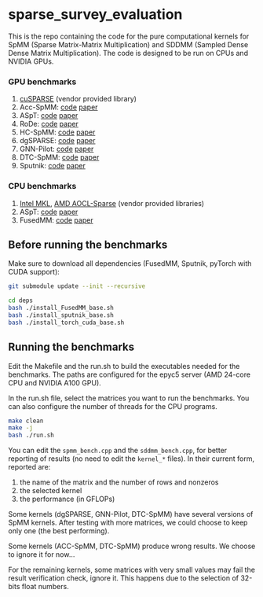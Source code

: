 # sparse_survey_evaluation

This is the repo containing the code for the pure computational kernels for SpMM (Sparse Matrix-Matrix Multiplication) and SDDMM (Sampled Dense Dense Matrix Multiplication). The code is designed to be run on CPUs and NVIDIA GPUs.

### GPU benchmarks
1. [cuSPARSE](https://docs.nvidia.com/cuda/cusparse/) (vendor provided library)
2. Acc-SpMM: [code](https://zenodo.org/records/14214504) [paper](https://dl.acm.org/doi/10.1145/3710848.3710888)
3. ASpT: [code](https://github.com/LucasWilkinson/ASpT-mirror) [paper](https://dl.acm.org/doi/10.1145/3293883.3295712)
4. RoDe: [code](https://github.com/CRAFT-THU/RoDe) [paper](https://dl.acm.org/doi/10.1145/3627535.3638470)
5. HC-SpMM: [code](https://github.com/ZJU-DAILY/HC-SpMM) [paper](https://arxiv.org/abs/2412.08902)
6. dgSPARSE: [code](https://github.com/dgSPARSE/dgSPARSE-Lib) [paper](https://ieeexplore.ieee.org/document/9355302)
7. GNN-Pilot: [code](https://github.com/USTC-ADA/GNNPilot/tree/main) [paper](https://dl.acm.org/doi/10.1145/3730586)
8. DTC-SpMM: [code](https://github.com/HPMLL/DTC-SpMM_ASPLOS24/tree/main) [paper](https://dl.acm.org/doi/abs/10.1145/3620666.3651378)
9. Sputnik: [code](https://github.com/google-research/sputnik) [paper](https://dl.acm.org/doi/10.5555/3433701.3433723)

### CPU benchmarks
1. [Intel MKL](https://www.intel.com/content/www/us/en/developer/tools/oneapi/onemkl.html), [AMD AOCL-Sparse](https://www.amd.com/en/developer/aocl/sparse.html) (vendor provided libraries)
2. ASpT: [code](https://github.com/LucasWilkinson/ASpT-mirror) [paper](https://dl.acm.org/doi/10.1145/3293883.3295712)
3. FusedMM: [code](https://github.com/HipGraph/FusedMM) [paper](https://ieeexplore.ieee.org/document/9460486)

## Before running the benchmarks

Make sure to download all dependencies (FusedMM, Sputnik, pyTorch with CUDA support):

```bash
git submodule update --init --recursive

cd deps
bash ./install_FusedMM_base.sh
bash ./install_sputnik_base.sh
bash ./install_torch_cuda_base.sh
```

## Running the benchmarks
Edit the Makefile and the run.sh to build the executables needed for the benchmarks.
The paths are configured for the epyc5 server (AMD 24-core CPU and NVIDIA A100 GPU).

In the run.sh file, select the matrices you want to run the benchmarks. You can also configure the number of threads for the CPU programs. 

```bash
make clean
make -j
bash ./run.sh
```

You can edit the `spmm_bench.cpp` and the `sddmm_bench.cpp`, for better reporting of results (no need to edit the `kernel_*` files). In their current form, reported are:
1. the name of the matrix and the number of rows and nonzeros
2. the selected kernel
3. the performance (in GFLOPs) 

Some kernels (dgSPARSE, GNN-Pilot, DTC-SpMM) have several versions of SpMM kernels. After testing with more matrices, we could choose to keep only one (the best performing).

Some kernels (ACC-SpMM, DTC-SpMM) produce wrong results. We choose to ignore it for now...

For the remaining kernels, some matrices with very small values may fail the result verification check, ignore it. This happens due to the selection of 32-bits float numbers.

